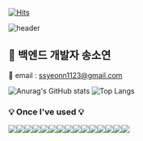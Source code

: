  [![Hits](https://hits.seeyoufarm.com/api/count/incr/badge.svg?url=https%3A%2F%2Fgithub.com%2Fssongcode%2F&count_bg=%2307CABA&title_bg=%231F0202&icon=github.svg&icon_color=%23E7E7E7&title=GitHub&edge_flat=true)](https://hits.seeyoufarm.com)
 
![header](https://capsule-render.vercel.app/api?type=Waving&height=250&color=gradient&customColorList=20,21,22&text=Welcome%20to%20Soyeon's%20GitHub%20👋&animation=twinkling&fontSize=40&fontAlignY=40&fontAlign=62)

## 🐣 백엔드 개발자 송소연
📧 email : ssyeonn1123@gmail.com

![Anurag's GitHub stats](https://github-readme-stats.vercel.app/api?username=ssongcode&show_icons=true&theme=github_dark) ![Top Langs](https://github-readme-stats.vercel.app/api/top-langs/?username=ssongcode&layout=compact&theme=dark)

### 💡 Once I've used 💡
<div style="display:flex; flex-direction:row;">
    <img src="https://img.shields.io/badge/Java-007396?style=for-the-badge&logo=Java&logoColor=white"> 
    <img src="https://img.shields.io/badge/Spring-6DB33F?style=for-the-badge&logo=spring&logoColor=white">
    <img src="https://img.shields.io/badge/Spring Boot-6DB33F?style=for-the-badge&logo=spring boot&logoColor=white">
    <img src="https://img.shields.io/badge/mysql-4479A1?style=for-the-badge&logo=mysql&logoColor=white"> 
    <img src="https://img.shields.io/badge/MariaDB-003545?style=for-the-badge&logo=mariadb&logoColor=white">
    <br>
    <img src="https://img.shields.io/badge/Python-3776AB?style=for-the-badge&logo=python&logoColor=white">
    <img src="https://img.shields.io/badge/FastAPI-009688?style=for-the-badge&logo=fastapi&logoColor=white">
    <br>
    <img src="https://img.shields.io/badge/Docker-2496ED?style=for-the-badge&logo=docker&logoColor=white">
    <img src="https://img.shields.io/badge/Jenkins-D24939?style=for-the-badge&logo=jenkins&logoColor=white">
    <img src="https://img.shields.io/badge/apache tomcat-F8DC75?style=for-the-badge&logo=apachetomcat&logoColor=black">
    <br>
    <img src="https://img.shields.io/badge/html-E34F26?style=flat-square&logo=html5&logoColor=white">
    <img src="https://img.shields.io/badge/javascript-F7DF1E?style=flat-square&logo=javascript&logoColor=black"> 
    <img src="https://img.shields.io/badge/css-1572B6?style=flat-square&logo=css3&logoColor=white"> 
    <img src="https://img.shields.io/badge/vue-4FC08D?style=flat-square&logo=Vue.js&logoColor=white">
    <img src="https://img.shields.io/badge/bootstrap-7952B3?style=flat-square&logo=bootstrap&logoColor=white">
</div><br>

